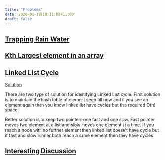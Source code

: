```yaml
---
title: "Problems"
date: 2020-01-18T18:11:03+11:00
draft: false
---
```



## [Trapping Rain Water](https://leetcode.com/problems/trapping-rain-water/)

## [Kth Largest element in an array](https://leetcode.com/problems/kth-largest-element-in-an-array/)

## [Linked List Cycle](https://leetcode.com/problems/linked-list-cycle/)
[Solution](https://github.com/gauravaror/programming/blob/master/linked_list_cycle.py)

There are two type of solution for identifying Linked List cycle.
First solution is to maintain the hash table of element seen till now and if you see an element again then you know linked list have cycles but this required O(n) space.

Better solution is to keep two pointers one fast and one slow. Fast pointer moves two element at a list and slow moves one element at a time.
If you reach a node with no further element then linked list doesn't have cycle but if fast and slow runner both reach a same element then they have cycles.

## [Interesting Discussion](https://leetcode.com/discuss/career/216554/From-0-to-clearing-UberAppleAmazonLinkedIn)


